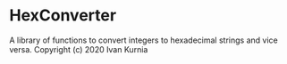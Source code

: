 # HexConverter

A library of functions to convert integers to hexadecimal strings and vice versa.
Copyright (c) 2020 Ivan Kurnia